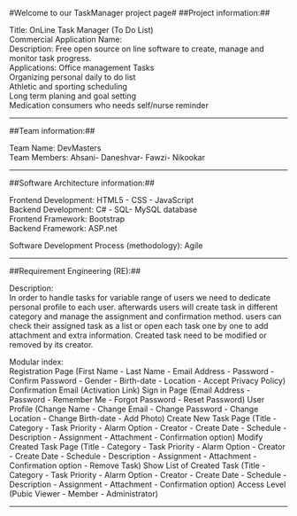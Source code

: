 #Welcome to our TaskManager project page#
##Project information:##

Title: OnLine Task Manager (To Do List)<br>
Commercial Application Name: <Coming soon><br>
Description: Free open source on line software to create, manage and monitor task progress.<br>
Applications: Office management Tasks<br>
		Organizing personal daily to do list<br>
		Athletic and sporting scheduling<br>
		Long term planing and goal setting<br>
		Medication consumers who needs self/nurse reminder<br>

-------------------------------------------------------
##Team information:##

Team Name: DevMasters<br>
Team Members: Ahsani- Daneshvar- Fawzi- Nikookar<br>

-------------------------------------------------------
##Software Architecture information:##

Frontend Development: HTML5 - CSS - JavaScript<br>
Backend Development: C# - SQL- MySQL database<br>
Frontend Framework: Bootstrap<br>
Backend Framework: ASP.net<br>

Software Development Process (methodology): Agile<br>

-------------------------------------------------------
##Requirement Engineering (RE):##

Description:<br>
In order to handle tasks for variable range of users we need to dedicate personal profile to each user.
afterwards users will create task in different category and manage the assignment and confirmation method.
users can check their assigned task as a list or open each task one by one to add attachment and extra information.
Created task need to be modified or removed by its creator.

Modular index:<br>
Registration Page (First Name - Last Name - Email Address - Password - Confirm Password - Gender - Birth-date - Location - Accept Privacy Policy)
Confirmation Email (Activation Link)
Sign in Page (Email Address - Password - Remember Me - Forgot Password - Reset Password)
User Profile (Change Name - Change Email - Change Password - Change Location - Change Birth-date - Add Photo)
Create New Task Page (Title - Category - Task Priority - Alarm Option - Creator - Create Date - Schedule - Description - Assignment - Attachment - Confirmation option)
Modify Created Task Page (Title - Category - Task Priority - Alarm Option - Creator - Create Date - Schedule - Description - Assignment - Attachment - Confirmation option - Remove Task)
Show List of Created Task (Title - Category - Task Priority - Alarm Option - Creator - Create Date - Schedule - Description - Assignment - Attachment - Confirmation option)
Access Level (Pubic Viewer - Member - Administrator)

-------------------------------------------------------

